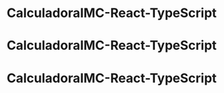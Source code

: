 # CalculadoraIMC-React-TypeScript
# CalculadoraIMC-React-TypeScript
# CalculadoraIMC-React-TypeScript
